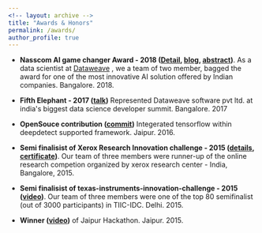 ```yaml
---
<!-- layout: archive -->
title: "Awards & Honors"
permalink: /awards/
author_profile: true
---
```


* **Nasscom AI game changer Award - 2018 ([Detail](https://www.nasscom.in/knowledge-center/publications/top-50-ai-game-changers-compendium-best-ai-solutions-use-cases), [blog](https://news.developer.nvidia.com/how-ai-is-helping-consumer-brands-detect-and-eliminate-counterfeit-products/), [abstract](http://kyrs.github.io/files/counterfiet.pdf))**. As a data scientist at [Dataweave](https://dataweave.com/) , we a team of two member, bagged the award for one of the most innovative AI solution offered by Indian companies. Bangalore. 2018. 

* **Fifth Elephant - 2017 ([talk](https://www.youtube.com/watch?v=Gffq_S_od5E))** Represented Dataweave software pvt ltd. at india's biggest data science developer summit. Bangalore. 2017
* **OpenSouce contribution ([commit](https://github.com/jolibrain/deepdetect/pull/103))** Integerated tensorflow within deepdetect supported framework. Jaipur. 2016.
* **Semi finalisist of Xerox Research Innovation challenge - 2015 ([details](https://www.hackerrank.com/xerox-research-innovation-challenge-2015/), [certificate](http://kyrs.github.io/files/xerox_certificate.jpeg))**.  Our team of three members were runner-up of the online research competion organized by xerox research center - India, Bangalore, 2015.
* **Semi finalisist of texas-instruments-innovation-challenge - 2015 ([video](https://www.youtube.com/watch?v=wbyoTp0O2eM))**.  Our team of three members were one of the top 80 semifinalist (out of 3000 participants) in TIIC-IDC. Delhi. 2015.
* **Winner ([video](https://www.youtube.com/watch?v=UVAbqjEhVgA))**  of Jaipur Hackathon. Jaipur. 2015.

